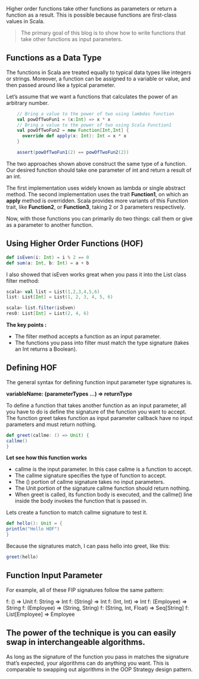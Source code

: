 Higher order functions take other functions as parameters or return a function as a result. This is possible because functions are first-class values in Scala.

> The primary goal of this blog is to show how to write functions that
> take other functions as input parameters.

## Functions as a Data Type

The functions in Scala are treated equally to typical data types like integers or strings. Moreover, a function can be assigned to a variable or value, and then passed around like a typical parameter.

Let’s assume that we want a functions that calculates the power of an arbitrary number.
```scala
    // Bring a value to the power of two using lambdas function
    val powOfTwoFun1 = (x:Int) => x * x
    // Bring a value to the power of two using Scala Function1
    val powOfTwoFun2 = new Function[Int,Int] {
      override def apply(x: Int): Int = x * x
    }

    assert(powOfTwoFun1(2) == powOfTwoFun2(2))
```

The two approaches shown above construct the same type of a function. Our desired function should take one parameter of int and return a result of an int.

The first implementation uses widely known as lambda or single abstract method. The second implementation uses the trait  **Function1**, on which an  **apply**  method is overridden. Scala provides more variants of this Function trait, like  **Function2**, or  **Function3**, taking 2 or 3 parameters respectively.

Now, with those functions you can primarily do two things: call them or give as a parameter to another function.

## Using Higher Order Functions (HOF)

```scala
def isEven(i: Int) = i % 2 == 0
def sum(a: Int, b: Int) = a + b
```

I also showed that isEven works great when you pass it into the List class filter method:
```scala
scala> val list = List(1,2,3,4,5,6)
list: List[Int] = List(1, 2, 3, 4, 5, 6)

scala> list.filter(isEven)
res0: List[Int] = List(2, 4, 6)
```
**The key points :**

 - The filter method accepts a function as an input parameter.
 - The functions you pass into filter must match the type signature (takes an Int returns a Boolean).

## Defining HOF
The general syntax for defining function input parameter type signatures is.

**variableName: (parameterTypes ...) => returnType**

To define a function that takes another function as an input parameter, all you have to do is define the signature of the function you want to accept. The function greet takes function as input parameter callback have no input parameters and must return nothing.

```scala
def greet(callme: () => Unit) {
callme()
}
```

**Let see how this function works**

 - callme is the input parameter. In this case callme is a function to
   accept.
 - The callme signature specifies the type of function to accept.
 - The () portion of callme signature takes no input parameters.
 - The Unit portion of the signature callme function should return
   nothing.
 - When greet is called, its function body is executed, and the callme()
   line inside the body invokes the function that is passed in.

Lets create a function to match callme signature to test it.
```scala
def hello(): Unit = {
println("Hello HOF")
}
```
Because the signatures match, I can pass hello into greet, like this:
```scala
greet(hello)
```

## Function Input Parameter

For example, all of these FIP signatures follow the same pattern:

f: () => Unit 
f: String => Int 
f: (String) => Int 
f: (Int, Int) => Int 
f: (Employee) => String 
f: (Employee) => (String, String) 
f: (String, Int, Float) => Seq[String]
f: List[Employee] => Employee

## The power of the technique is you can easily swap in interchangeable algorithms.

As long as the signature of the function you pass in matches the signature that’s expected, your algorithms can do anything you want. This is comparable to swapping out algorithms in the OOP Strategy design pattern.
<!--stackedit_data:
eyJoaXN0b3J5IjpbODE3ODYxODEzLDUyMTI3NDI5MywtMzA3Mj
kyNDcsMTIxNTEzMjUzMiwtMTM0MzE4NjA0NywxODY2MzczMDEz
LC0xMTkyNzc0NzU1LDk3NjE0NzQ3MywtODkzNzY4ODQsLTEwNz
k0MzQxMzcsLTU2NTExMzYzNywtMTU2OTkwNDE0MiwxODE0ODM0
NDI3LDIwMjcwNTY2NzMsLTEyNTk4OTAwNjEsLTE0NTM2ODA2OS
wxMzQyMjcyNTgxLDE0NDY0MzI2NTUsMTI5NjUyMDA4NiwtMjA4
ODc0NjYxMl19
-->